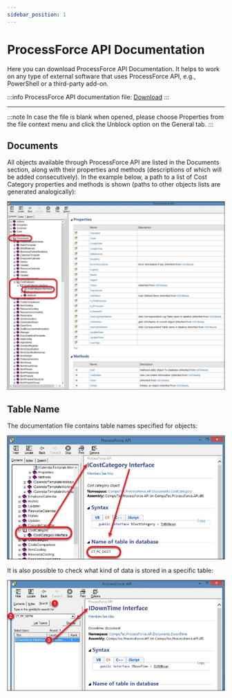 ```yaml
---
sidebar_position: 1
---
```


# ProcessForce API Documentation

Here you can download ProcessForce API Documentation. It helps to work on any type of external software that uses ProcessForce API, e.g., PowerShell or a third-party add-on.

:::info
    ProcessForce API documentation file: [Download](./media/CompuTec.ProcessForce.API.chm)
:::

---

:::note
    In case the file is blank when opened, please choose Properties from the file context menu and click the Unblock option on the General tab.
:::

## Documents

All objects available through ProcessForce API are listed in the Documents section, along with their properties and methods (descriptions of which will be added consecutively). In the example below, a path to a list of Cost Category properties and methods is shown (paths to other objects lists are generated analogically):

![Documents](./media/processforce-api-doc/documents.webp)

## Table Name

The documentation file contains table names specified for objects:

![Table Name](./media/processforce-api-doc/table-name.webp)

It is also possible to check what kind of data is stored in a specific table:

![Table Search](./media/processforce-api-doc/table-search.webp)
